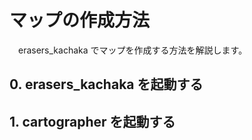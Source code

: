 # マップの作成方法

　erasers_kachaka でマップを作成する方法を解説します。


## 0. erasers_kachaka を起動する

## 1. cartographer を起動する
